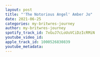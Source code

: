 ```yaml
---
layout: post
title: "'The Notorious Angel' Amber Jo"
date: 2021-06-25
categories: my-britwres-journey
author: my-britwres-journey
spotify_track_id: 7xGuJ7cLoUuVCiDzIcRMiN
youtube_video_id: 
apple_track_id: 1000526830839
youtube_metadata: 
---
```

